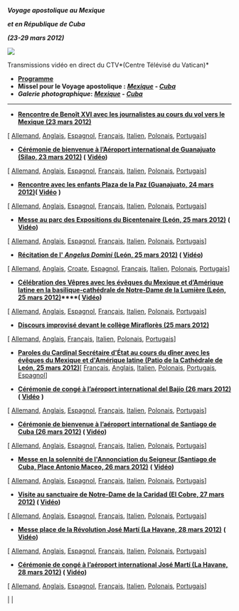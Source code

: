***Voyage apostolique au Mexique***

***et en République de Cuba***

***(23-29 mars 2012)***

![](/content/dam/benedict-xvi/images/travels/2012/messico-cuba.png)

Transmissions vidéo en direct du CTV*(Centre Télévisé du Vatican)*

- [**Programme**](/content/benedict-xvi/fr/travels/2012/documents/trav_ben-xvi_messico-cuba_20120323.html)
- **Missel pour le Voyage apostolique :** ***[Mexique](http://www.vatican.va/news_services/liturgy/libretti/2012/messale_mexico2012.pdf) - [Cuba](http://www.vatican.va/news_services/liturgy/libretti/2012/messale_cuba2012.pdf)***
- ***Galerie*** ***photographique*:** ***[Mexique](http://www.vatican.va/news_services/liturgy/photogallery/2012/20120325/index.html) - [Cuba](http://www.vatican.va/news_services/liturgy/photogallery/2012/20120326/index.html)***

* * *

- **[Rencontre de Benoît XVI avec les journalistes au cours du vol vers le Mexique (23 mars 2012)](/content/benedict-xvi/fr/speeches/2012/march/documents/hf_ben-xvi_spe_20120323_incontro-giornalisti.html)**

[ [Allemand](/content/benedict-xvi/de/speeches/2012/march/documents/hf_ben-xvi_spe_20120323_incontro-giornalisti.html), [Anglais](/content/benedict-xvi/en/speeches/2012/march/documents/hf_ben-xvi_spe_20120323_incontro-giornalisti.html), [Espagnol](/content/benedict-xvi/es/speeches/2012/march/documents/hf_ben-xvi_spe_20120323_incontro-giornalisti.html), [Français](/content/benedict-xvi/fr/speeches/2012/march/documents/hf_ben-xvi_spe_20120323_incontro-giornalisti.html), [Italien](/content/benedict-xvi/it/speeches/2012/march/documents/hf_ben-xvi_spe_20120323_incontro-giornalisti.html), [Polonais](/content/benedict-xvi/pl/speeches/2012/march/documents/hf_ben-xvi_spe_20120323_incontro-giornalisti.html), [Portugais](/content/benedict-xvi/pt/speeches/2012/march/documents/hf_ben-xvi_spe_20120323_incontro-giornalisti.html)]


- **[Cérémonie de bienvenue à l’Aéroport international de Guanajuato (Silao, 23 mars 2012)](/content/benedict-xvi/fr/speeches/2012/march/documents/hf_ben-xvi_spe_20120323_benvenuto-messico.html) (** **[Vidéo](http://player.rv.va/vaticanplayer.asp?language=it&tic=VA_G46HFT58))**

[ [Allemand](/content/benedict-xvi/de/speeches/2012/march/documents/hf_ben-xvi_spe_20120323_benvenuto-messico.html), [Anglais](/content/benedict-xvi/en/speeches/2012/march/documents/hf_ben-xvi_spe_20120323_benvenuto-messico.html), [Espagnol](/content/benedict-xvi/es/speeches/2012/march/documents/hf_ben-xvi_spe_20120323_benvenuto-messico.html), [Français](/content/benedict-xvi/fr/speeches/2012/march/documents/hf_ben-xvi_spe_20120323_benvenuto-messico.html), [Italien](/content/benedict-xvi/it/speeches/2012/march/documents/hf_ben-xvi_spe_20120323_benvenuto-messico.html), [Polonais](/content/benedict-xvi/pl/speeches/2012/march/documents/hf_ben-xvi_spe_20120323_benvenuto-messico.html), [Portugais](/content/benedict-xvi/pt/speeches/2012/march/documents/hf_ben-xvi_spe_20120323_benvenuto-messico.html)]


- [**Rencontre avec les enfants Plaza de la Paz (Guanajuato, 24 mars 2012)**](/content/benedict-xvi/fr/speeches/2012/march/documents/hf_ben-xvi_spe_20120324_bambini-guanajuato.html)**( [Vidéo](http://player.rv.va/vaticanplayer.asp?language=it&tic=VA_127BDL14)** **)**

[ [Allemand](/content/benedict-xvi/de/speeches/2012/march/documents/hf_ben-xvi_spe_20120324_bambini-guanajuato.html), [Anglais](/content/benedict-xvi/en/speeches/2012/march/documents/hf_ben-xvi_spe_20120324_bambini-guanajuato.html), [Espagnol](/content/benedict-xvi/es/speeches/2012/march/documents/hf_ben-xvi_spe_20120324_bambini-guanajuato.html), [Français](/content/benedict-xvi/fr/speeches/2012/march/documents/hf_ben-xvi_spe_20120324_bambini-guanajuato.html), [Italien](/content/benedict-xvi/it/speeches/2012/march/documents/hf_ben-xvi_spe_20120324_bambini-guanajuato.html), [Polonais](/content/benedict-xvi/pl/speeches/2012/march/documents/hf_ben-xvi_spe_20120324_bambini-guanajuato.html), [Portugais](/content/benedict-xvi/pt/speeches/2012/march/documents/hf_ben-xvi_spe_20120324_bambini-guanajuato.html)]


- [**Messe au parc des Expositions du Bicentenaire (León, 25 mars 2012)**](/content/benedict-xvi/fr/homilies/2012/documents/hf_ben-xvi_hom_20120325_leon.html) **( [Vidéo](http://player.rv.va/vaticanplayer.asp?language=it&tic=VA_8U7KG7RG))**

[ [Allemand](/content/benedict-xvi/de/homilies/2012/documents/hf_ben-xvi_hom_20120325_leon.html), [Anglais](/content/benedict-xvi/en/homilies/2012/documents/hf_ben-xvi_hom_20120325_leon.html), [Espagnol](/content/benedict-xvi/es/homilies/2012/documents/hf_ben-xvi_hom_20120325_leon.html), [Français](/content/benedict-xvi/fr/homilies/2012/documents/hf_ben-xvi_hom_20120325_leon.html), [Italien](/content/benedict-xvi/it/homilies/2012/documents/hf_ben-xvi_hom_20120325_leon.html), [Polonais](/content/benedict-xvi/pl/homilies/2012/documents/hf_ben-xvi_hom_20120325_leon.html), [Portugais](/content/benedict-xvi/pt/homilies/2012/documents/hf_ben-xvi_hom_20120325_leon.html)]


- **[Récitation de l' *Angelus Domini* (León, 25 mars 2012)](/content/benedict-xvi/fr/angelus/2012/documents/hf_ben-xvi_ang_20120325_messico.html) ( [Vidéo](http://player.rv.va/vaticanplayer.asp?language=it&tic=VA_8U7KG7RG))**

[ [Allemand](/content/benedict-xvi/de/angelus/2012/documents/hf_ben-xvi_ang_20120325_messico.html), [Anglais](/content/benedict-xvi/en/angelus/2012/documents/hf_ben-xvi_ang_20120325_messico.html), [Croate](/content/benedict-xvi/hr/angelus/2012/documents/hf_ben-xvi_ang_20120325_messico.html), [Espagnol](/content/benedict-xvi/es/angelus/2012/documents/hf_ben-xvi_ang_20120325_messico.html), [Français](/content/benedict-xvi/fr/angelus/2012/documents/hf_ben-xvi_ang_20120325_messico.html), [Italien](/content/benedict-xvi/it/angelus/2012/documents/hf_ben-xvi_ang_20120325_messico.html), [Polonais](/content/benedict-xvi/pl/angelus/2012/documents/hf_ben-xvi_ang_20120325_messico.html), [Portugais](/content/benedict-xvi/pt/angelus/2012/documents/hf_ben-xvi_ang_20120325_messico.html)]


- **[Célébration des Vêpres avec les évêques du Mexique et d’Amérique latine en la basilique-cathédrale de Notre-Dame de la Lumière (León, 25 mars 2012)](/content/benedict-xvi/fr/homilies/2012/documents/hf_ben-xvi_hom_20120325_vespri-leon.html)****( [Vidéo](http://player.rv.va/vaticanplayer.asp?language=it&tic=VA_YZH7U51P))**

[ [Allemand](/content/benedict-xvi/de/homilies/2012/documents/hf_ben-xvi_hom_20120325_vespri-leon.html), [Anglais](/content/benedict-xvi/en/homilies/2012/documents/hf_ben-xvi_hom_20120325_vespri-leon.html), [Espagnol](/content/benedict-xvi/es/homilies/2012/documents/hf_ben-xvi_hom_20120325_vespri-leon.html), [Français](/content/benedict-xvi/fr/homilies/2012/documents/hf_ben-xvi_hom_20120325_vespri-leon.html), [Italien](/content/benedict-xvi/it/homilies/2012/documents/hf_ben-xvi_hom_20120325_vespri-leon.html), [Polonais](/content/benedict-xvi/pl/homilies/2012/documents/hf_ben-xvi_hom_20120325_vespri-leon.html), [Portugais](/content/benedict-xvi/pt/homilies/2012/documents/hf_ben-xvi_hom_20120325_vespri-leon.html)]


- **[Discours improvisé devant le collège Miraflorès (25 mars 2012)](/content/benedict-xvi/fr/speeches/2012/march/documents/hf_ben-xvi_spe_20120325_colegio-miraflores.html)**

[ [Allemand](/content/benedict-xvi/es/speeches/2012/march/documents/hf_ben-xvi_spe_20120325_colegio-miraflores.html), [Anglais](/content/benedict-xvi/en/speeches/2012/march/documents/hf_ben-xvi_spe_20120325_colegio-miraflores.html), [Français](/content/benedict-xvi/fr/speeches/2012/march/documents/hf_ben-xvi_spe_20120325_colegio-miraflores.html), [Italien](/content/benedict-xvi/it/speeches/2012/march/documents/hf_ben-xvi_spe_20120325_colegio-miraflores.html), [Polonais](/content/benedict-xvi/pl/speeches/2012/march/documents/hf_ben-xvi_spe_20120325_colegio-miraflores.html), [Portugais](/content/benedict-xvi/pt/speeches/2012/march/documents/hf_ben-xvi_spe_20120325_colegio-miraflores.html)]


- **[Paroles du Cardinal Secrétaire d'État au cours du dîner avec les évêques du Mexique et d'Amérique latine (Patio de la Cathédrale de León, 25 mars 2012)](http://www.vatican.va/roman_curia/secretariat_state/card-bertone/2012/documents/rc_seg-st_20120325_brindisi-mex_fr.html)**[ [Français](http://www.vatican.va/roman_curia/secretariat_state/card-bertone/2012/documents/rc_seg-st_20120325_brindisi-mex_fr.html), [Anglais](http://www.vatican.va/roman_curia/secretariat_state/card-bertone/2012/documents/rc_seg-st_20120325_brindisi-mex_en.html), [Italien](http://www.vatican.va/roman_curia/secretariat_state/card-bertone/2012/documents/rc_seg-st_20120325_brindisi-mex_it.html), [Polonais](http://www.vatican.va/roman_curia/secretariat_state/card-bertone/2012/documents/rc_seg-st_20120325_brindisi-mex_pl.html), [Portugais](http://www.vatican.va/roman_curia/secretariat_state/card-bertone/2012/documents/rc_seg-st_20120325_brindisi-mex_po.html), [Espagnol](http://www.vatican.va/roman_curia/secretariat_state/card-bertone/2012/documents/rc_seg-st_20120325_brindisi-mex_sp.html)]


- **[Cérémonie de congé à l’aéroport international del Bajío (26 mars 2012)](/content/benedict-xvi/fr/speeches/2012/march/documents/hf_ben-xvi_spe_20120326_congedo-messico.html) ( [Vidéo](http://player.rv.va/vaticanplayer.asp?language=it&tic=VA_Y13F5P6D)** **)**

[ [Allemand](/content/benedict-xvi/de/speeches/2012/march/documents/hf_ben-xvi_spe_20120326_congedo-messico.html), [Anglais](/content/benedict-xvi/en/speeches/2012/march/documents/hf_ben-xvi_spe_20120326_congedo-messico.html), [Espagnol](/content/benedict-xvi/es/speeches/2012/march/documents/hf_ben-xvi_spe_20120326_congedo-messico.html), [Français](/content/benedict-xvi/fr/speeches/2012/march/documents/hf_ben-xvi_spe_20120326_congedo-messico.html), [Italien](/content/benedict-xvi/it/speeches/2012/march/documents/hf_ben-xvi_spe_20120326_congedo-messico.html), [Polonais](/content/benedict-xvi/pl/speeches/2012/march/documents/hf_ben-xvi_spe_20120326_congedo-messico.html), [Portugais](/content/benedict-xvi/pt/speeches/2012/march/documents/hf_ben-xvi_spe_20120326_congedo-messico.html)]


- **[Cérémonie de bienvenue à l’aéroport international de Santiago de Cuba (26 mars 2012)](/content/benedict-xvi/fr/speeches/2012/march/documents/hf_ben-xvi_spe_20120326_benvenuto-cuba.html) ( [Vidéo](http://player.rv.va/vaticanplayer.asp?language=it&tic=VA_11H8WOH4))**

[ [Allemand](/content/benedict-xvi/de/speeches/2012/march/documents/hf_ben-xvi_spe_20120326_benvenuto-cuba.html), [Anglais](/content/benedict-xvi/en/speeches/2012/march/documents/hf_ben-xvi_spe_20120326_benvenuto-cuba.html), [Espagnol](/content/benedict-xvi/es/speeches/2012/march/documents/hf_ben-xvi_spe_20120326_benvenuto-cuba.html), [Français](/content/benedict-xvi/fr/speeches/2012/march/documents/hf_ben-xvi_spe_20120326_benvenuto-cuba.html), [Italien](/content/benedict-xvi/it/speeches/2012/march/documents/hf_ben-xvi_spe_20120326_benvenuto-cuba.html), [Polonais](/content/benedict-xvi/pl/speeches/2012/march/documents/hf_ben-xvi_spe_20120326_benvenuto-cuba.html), [Portugais](/content/benedict-xvi/pt/speeches/2012/march/documents/hf_ben-xvi_spe_20120326_benvenuto-cuba.html)]


- **[Messe en la solennité de l'Annonciation du Seigneur (Santiago de Cuba, Place Antonio Maceo, 26 mars 2012)](/content/benedict-xvi/fr/homilies/2012/documents/hf_ben-xvi_hom_20120326_santiago-cuba.html)** **( [Vidéo](http://player.rv.va/vaticanplayer.asp?language=it&tic=VA_TCEEPJKA))**

[ [Allemand](/content/benedict-xvi/de/homilies/2012/documents/hf_ben-xvi_hom_20120326_santiago-cuba.html), [Anglais](/content/benedict-xvi/en/homilies/2012/documents/hf_ben-xvi_hom_20120326_santiago-cuba.html), [Espagnol](/content/benedict-xvi/es/homilies/2012/documents/hf_ben-xvi_hom_20120326_santiago-cuba.html), [Français](/content/benedict-xvi/fr/homilies/2012/documents/hf_ben-xvi_hom_20120326_santiago-cuba.html), [Italien](/content/benedict-xvi/it/homilies/2012/documents/hf_ben-xvi_hom_20120326_santiago-cuba.html), [Polonais](/content/benedict-xvi/pl/homilies/2012/documents/hf_ben-xvi_hom_20120326_santiago-cuba.html), [Portugais](/content/benedict-xvi/pt/homilies/2012/documents/hf_ben-xvi_hom_20120326_santiago-cuba.html)]


- **[Visite au sanctuaire de Notre-Dame de la Caridad (El Cobre, 27 mars 2012)](/content/benedict-xvi/fr/speeches/2012/march/documents/hf_ben-xvi_spe_20120327_caridad-cobre.html) ( [Vidéo](http://player.rv.va/vaticanplayer.asp?language=it&tic=VA_6Y3CWQS2))**

[ [Allemand](/content/benedict-xvi/de/speeches/2012/march/documents/hf_ben-xvi_spe_20120327_caridad-cobre.html), [Anglais](/content/benedict-xvi/en/speeches/2012/march/documents/hf_ben-xvi_spe_20120327_caridad-cobre.html), [Espagnol](/content/benedict-xvi/es/speeches/2012/march/documents/hf_ben-xvi_spe_20120327_caridad-cobre.html), [Français](/content/benedict-xvi/fr/speeches/2012/march/documents/hf_ben-xvi_spe_20120327_caridad-cobre.html), [Italien](/content/benedict-xvi/it/speeches/2012/march/documents/hf_ben-xvi_spe_20120327_caridad-cobre.html), [Polonais](/content/benedict-xvi/pl/speeches/2012/march/documents/hf_ben-xvi_spe_20120327_caridad-cobre.html), [Portugais](/content/benedict-xvi/pt/speeches/2012/march/documents/hf_ben-xvi_spe_20120327_caridad-cobre.html)]


- [**Messe place de la Révolution José Martí (La Havane, 28 mars 2012)**](/content/benedict-xvi/fr/homilies/2012/documents/hf_ben-xvi_hom_20120328_la-habana.html) **( [Vidéo](http://player.rv.va/vaticanplayer.asp?language=it&tic=VA_YGGLHKGR))**

[ [Allemand](/content/benedict-xvi/de/homilies/2012/documents/hf_ben-xvi_hom_20120328_la-habana.html), [Anglais](/content/benedict-xvi/en/homilies/2012/documents/hf_ben-xvi_hom_20120328_la-habana.html), [Espagnol](/content/benedict-xvi/es/homilies/2012/documents/hf_ben-xvi_hom_20120328_la-habana.html), [Français](/content/benedict-xvi/fr/homilies/2012/documents/hf_ben-xvi_hom_20120328_la-habana.html), [Italien](/content/benedict-xvi/it/homilies/2012/documents/hf_ben-xvi_hom_20120328_la-habana.html), [Polonais](/content/benedict-xvi/pl/homilies/2012/documents/hf_ben-xvi_hom_20120328_la-habana.html), [Portugais](/content/benedict-xvi/pt/homilies/2012/documents/hf_ben-xvi_hom_20120328_la-habana.html)]


- **[Cérémonie de congé à l’aéroport international José Martí (La Havane, 28 mars 2012)](/content/benedict-xvi/fr/speeches/2012/march/documents/hf_ben-xvi_spe_20120328_congedo-cuba.html) ( [Vidéo](http://player.rv.va/vaticanplayer.asp?language=it&tic=VA_SJMEHWE2))**

[ [Allemand](/content/benedict-xvi/de/speeches/2012/march/documents/hf_ben-xvi_spe_20120328_congedo-cuba.html), [Anglais](/content/benedict-xvi/en/speeches/2012/march/documents/hf_ben-xvi_spe_20120328_congedo-cuba.html), [Espagnol](/content/benedict-xvi/es/speeches/2012/march/documents/hf_ben-xvi_spe_20120328_congedo-cuba.html), [Français](/content/benedict-xvi/fr/speeches/2012/march/documents/hf_ben-xvi_spe_20120328_congedo-cuba.html), [Italien](/content/benedict-xvi/it/speeches/2012/march/documents/hf_ben-xvi_spe_20120328_congedo-cuba.html), [Polonais](/content/benedict-xvi/pl/speeches/2012/march/documents/hf_ben-xvi_spe_20120328_congedo-cuba.html), [Portugais](/content/benedict-xvi/pt/speeches/2012/march/documents/hf_ben-xvi_spe_20120328_congedo-cuba.html)]


|
|